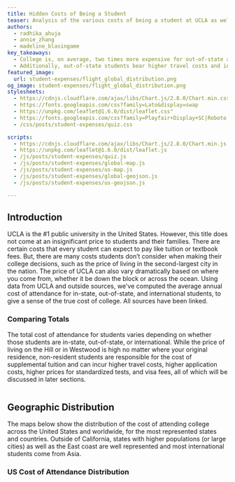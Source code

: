 ```yaml
---
title: Hidden Costs of Being a Student
teaser: Analysis of the various costs of being a student at UCLA as well as a cost calculator to help you evaluate your personalized cost. 
authors:
  - radhika_ahuja
  - annie_zhang
  - madeline_blasingame
key_takeaways:
  - College is, on average, two times more expensive for out-of-state and international students as it is for in-state students.
  - Additionally, out-of-state students bear higher travel costs and international students also bear costs unique to them like higher standardized testing fees and visa costs
featured_image:
  url: student-expenses/flight_global_distribution.png
og_image: student-expenses/flight_global_distribution.png
stylesheets:
  - https://cdnjs.cloudflare.com/ajax/libs/Chart.js/2.8.0/Chart.min.css 
  - https://fonts.googleapis.com/css?family=Lato&display=swap 
  - https://unpkg.com/leaflet@1.6.0/dist/leaflet.css"
  - https://fonts.googleapis.com/css?family=Playfair+Display+SC|Roboto
  - /css/posts/student-expenses/quiz.css

scripts:
  - https://cdnjs.cloudflare.com/ajax/libs/Chart.js/2.8.0/Chart.min.js 
  - https://unpkg.com/leaflet@1.6.0/dist/leaflet.js
  - /js/posts/student-expenses/quiz.js
  - /js/posts/student-expenses/global-map.js
  - /js/posts/student-expenses/us-map.js
  - /js/posts/student-expenses/global-geojson.js
  - /js/posts/student-expenses/us-geojson.js

---
```


<script src="https://cdnjs.cloudflare.com/ajax/libs/Chart.js/2.8.0/Chart.min.js"></script>
<link rel="stylesheet" href="https://cdnjs.cloudflare.com/ajax/libs/Chart.js/2.8.0/Chart.min.css" />
<link href="https://fonts.googleapis.com/css?family=Lato&display=swap" rel="stylesheet">

<script src="/js/posts/student-expenses/us-geojson.js"></script>
<script src="/js/posts/student-expenses/global-geojson.js"></script>


## Introduction
UCLA is the #1 public university in the United States. However, this title does not come at an insignificant price to students and their families. There are certain costs that every student can expect to pay like tuition or textbook fees. But, there are many costs students don’t consider when making their college decisions, such as the price of living in the second-largest city in the nation. The price of UCLA can also vary dramatically based on where you come from, whether it be down the block or across the ocean. Using data from UCLA and outside sources, we've computed the average annual cost of attendance for in-state, out-of-state, and international students, to give a sense of the true cost of college. All sources have been linked.

### Comparing Totals
The total cost of attendance for students varies depending on whether those students are in-state, out-of-state, or international. While the price of living on the Hill or in Westwood is high no matter where your original residence, non-resident students are responsible for the cost of supplemental tuition and can incur higher travel costs, higher application costs, higher prices for standardized tests, and visa fees, all of which will be discussed in later sections.

<div style="display:flex;">
	<div style="margin-right: 20px;">
	<canvas id="simpleTotals"></canvas>
	</div>
	<div>
	<canvas id="totalChart"></canvas>
	</div>
</div>

<script>
			let simpleTotals = document.getElementById('simpleTotals').getContext('2d');

			Chart.defaults.global.defaultFontFamily = 'Lato';
			Chart.defaults.global.defaultFontSize = 18;
			Chart.defaults.global.defaultFontColor = '#777';

			let simpleTotalsDraw = new Chart(simpleTotals, {
				type: 'horizontalBar', //bar, pie, horizontalbar, etc
				data: {
					labels:['In-State', 'Out-of-State','International'],
					datasets:[{
						label: 'Total Cost',
						data: [
							29262,
							59546,
							61056,
							0
						],
						//backgroundColor: 'green'
						backgroundColor: [
						'#fdecc2',
            			'#f8c646',
       				    '#f5b209',
						],
						hoverBorderWidth: 3,
						hoverBorderColor: '#777'
					}]
				},
				options: {
					maintainApectRatio: false,
					title: {
						display: true,
						text: "Cost of Attendance",
						fontSize: 20
					},
					legend: {
						display: false
					},
					scales: {
						yAxes: [{
						gridLines: {
						offsetGridLines: true
							}
        				}]
    				}
				}
			})
			
			simpleTotals.canvas.parentNode.style.height = '500px';
			simpleTotals.canvas.parentNode.style.width = '550px';
</script>

<script>
let totalChart = document.getElementById('totalChart').getContext('2d');

			Chart.defaults.global.defaultFontFamily = 'Lato';
			Chart.defaults.global.defaultFontSize = 18;
			Chart.defaults.global.defaultFontColor = '#777';

			let totalChartDraw = new Chart(totalChart, {
				type: 'horizontalBar', //bar, pie, horizontalbar, etc
				data: {
					labels:['In-State', 'Out-of-State', 'International'],
					datasets:[
						{
							label: 'Tuition',
							data: [13239, 43093, 43093],
							backgroundColor: '#f7c23a' // red
						},
						{
							label: 'Living',
							data: [15824, 15824, 15824],
							backgroundColor: '#fbe19d' // green
						},
						{
							label: 'Travel',
							data: [63, 494, 1511],
							backgroundColor: '#f9d16b' // yellow
						},
						{
							label: 'Application',
							data: [136, 136, 629],
							backgroundColor: '#f5b209',
						}],
						//backgroundColor: 'green'
						// backgroundColor: [
						// '#f8c646',
						// '#f5b209',
						// ],
						hoverBorderWidth: 3,
						hoverBorderColor: '#777',
					},
				options: {
					maintainAspectRatio: false,
					title: {
						display: true,
						text: "Breakdown",
						fontSize: 20
					},
					legend: {
						display: false
					},
					scales: {
                        yAxes: [{
                        gridLines: {
                        offsetGridLines: true
                        }
                    }],
                    xAxes: [{
                        type: 'logarithmic',
                        ticks: {
                            min: 0,
                            max: 1000000,
                            callback: function (value, index, values) {
                                if (value === 100000) return "100K";
                                if (value === 10000) return "10K";
                                if (value === 1000) return "1K";
                                if (value === 100) return "100";
                                if (value === 10) return "10";
                                if (value === 0) return "0";
                                return null;
                            }
                    }
					}]
					}
				}
			})

			totalChart.canvas.parentNode.style.height = '500px';
			totalChart.canvas.parentNode.style.width = '500px';
</script>


## Geographic Distribution

The maps below show the distribution of the cost of attending college across the United States and worldwide, for the most represented states and countries. Outside of California, states with higher populations (or large cities) as well as the East coast are well represented and most international students come from Asia.

### US Cost of Attendance Distribution

<div class="wrapper" style="text-align: center">
<div id="mapid" style="height: 85vh; width: 70vw; margin-bottom: 5vh; display:inline-block"></div>
<script src="/js/posts/student-expenses/us-map.js"></script>
</div>

### Global Cost of Attendance Distribution

<div class="wrapper" style="text-align: center">
<div id="g-mapid" style="height: 85vh; width: 70vw; margin-bottom: 5vh; display: inline-block"></div>
<script src="/js/posts/student-expenses/global-map.js"></script>
</div>


## Cost Calculator

You can use this cost calculator to estimate your cost of college by filling out your background and lifestyle preferences:

<script src="https://cdnjs.cloudflare.com/ajax/libs/Chart.js/2.8.0/Chart.min.js"></script>
<link rel="stylesheet" href="https://cdnjs.cloudflare.com/ajax/libs/Chart.js/2.8.0/Chart.min.css" />
<link href="https://fonts.googleapis.com/css?family=Lato&display=swap" rel="stylesheet">
<link href="/css/posts/student-expenses/quiz.css " rel="stylesheet">

<div class="quiz">  
<form>
		<h2 class="quiz-question">Q1. Where are you from?</h2>
		<label class="container"> In-State
			<input class="option" type="radio" name="student-type" value="IN_STATE" required>
			<span class="checkmark"></span>
		</label>
		<label class="container"> Out-of-State
			<input class="option" type="radio" name="student-type" value="OUT_OF_STATE" required>
			<span class="checkmark"></span>
		</label>
		<label class="container"> International
			<input class="option" type="radio" name="student-type" value="INTERNATIONAL" required>
			<span class="checkmark"></span>
		</label>          
		<h2 class="quiz-question">Q2. Where do you prefer to live?</h2>
		<label class="container"> On the Hill
			<input class="option" type="radio" name="housing" value="HILL" required>
			<span class="checkmark"></span>
		</label>
		<label class="container"> UCLA University Apartments
			<input class="option" type="radio" name="housing" value="UCLA_OFFCAMPUS" required>
			<span class="checkmark"></span>
		</label>
		<label class="container"> Off-Campus
			<input class="option" type="radio" name="housing" value="OFFCAMPUS" required>
			<span class="checkmark"></span>
		</label>
		<label class="container"> With a relative (I don't pay for housing)
			<input class="option" type="radio" name="housing" value="RELATIVE" required>
			<span class="checkmark"></span>
		</label>
		<h2 class="quiz-question">Q3. How many roommates do you prefer to have?</h2>
		<label class="container"> Single (No roommates)
			<input class="option" type="radio" name="roommates" value="1" required>
			<span class="checkmark"></span>
		</label>
		<label class="container"> Double
			<input class="option" type="radio" name="roommates" value="2" required>
			<span class="checkmark"></span>
		</label>
		<label class="container"> Triple
			<input class="option" type="radio" name="roommates" value="3" required>
			<span class="checkmark"></span>
		</label>
		<label class="container"> More than 3
			<input class="option" type="radio" name="roommates" value="4" required>
			<span class="checkmark"></span>
		</label>       
		<h2 class="quiz-question">Q4. How many times a year do you go home?</h2>
		<input class="option" type="text" name="visits" required>
		<h2 class="quiz-question">Q5. Do you commute to school?</h2>
		<label class="container"> Yes, with my own car
			<input class="option" type="radio" name="commute" value="YES-CAR" required>
			<span class="checkmark"></span>
		</label>
		<label class="container"> Yes, by public transport
			<input class="option" type="radio" name="commute" value="YES-PT" required>
			<span class="checkmark"></span>
		</label>
		<label class="container"> No 
			<input class="option" type="radio" name="commute" value="NO" required>
			<span class="checkmark"></span>
		</label>
		<div class="quiz-result">
			<button type="submit"> Submit </button>
		</div>
		<div>
			<canvas id="summaryChart"></canvas>
		</div>
    </form>
</div>

<br>
<pre id="log">
</pre>

<script src="/js/posts/student-expenses/quiz.js"></script>


## Breakdown of Costs

### Tuition

According to UCLA, annual tuition for the 2019-2020 school year is as follows. Additionally, the UC Board of Regents voted last spring to increase nonresident tuition by $762 per year and allocate 10% of the revenue generated by this increase to financial aid.

Tuition for out-of-state and international students is almost three times that of in-state students, and it continues to rise every year. Many students don’t expect there to be such an inflated price for nonresident students. 

“When I first saw the general out-of-state tuition, I thought it was crazy,” said Matt Chen, a second-year out-of-state computer science student.

Although Chen eventually decided on UCLA in order to gain independence and for the opportunities found here, it wasn’t always a given. Chen asserted that if his in-state school and UCLA had been the same price, he would choose UCLA without any doubt, and the only reason he had to consider other schools was due to cost. For some students, however, the price can make attending UCLA quite prohibitive. UCLA thrives on its diversity, but many students who could bring important perspectives to our campus are driven away by the sticker price. 


<div style="position: relative; height: 340px; margin: 0px; padding: 0px">
	<canvas id="tuitionChart"></canvas>
</div>

<script>
			let tuitionChart = document.getElementById('tuitionChart').getContext('2d');

			Chart.defaults.global.defaultFontFamily = 'Lato';
			Chart.defaults.global.defaultFontSize = 18;
			Chart.defaults.global.defaultFontColor = '#777';

			let tuitionChartDraw = new Chart(tuitionChart, {
				type: 'horizontalBar', //bar, pie, horizontalbar, etc
				data: {
					labels:['In-State', 'Out-of-State','International'],
					datasets:[{
						label: 'Tuition',
						data: [
							13239,
							43093,
							43093,
							0
						],
						//backgroundColor: 'green'
						backgroundColor: [
						'#fdecc2',
            '#f8c646',
            '#f5b209',
						],
						hoverBorderWidth: 1,
						hoverBorderColor: '#777'
					}]
				},
				options: {
					title: {
						display: true,
						text: "Average Cost of Tuition",
						fontSize: 20
					},
					legend: {
						display: false
					},
					scales: {
        		yAxes: [{
            	gridLines: {
                offsetGridLines: true
            		}
        		}]
    			}
				}
			})
			tuitionChart.canvas.parentNode.style.width = '650px'; 
  </script>          

### Cost of Living

For most students who choose to live near campus, there are three options: living on the hill, living in university-owned apartments, or living in nonuniversity owned apartments. We calculated the average annual cost for each option. Note that when we computed the cost of living on the Hill, we assumed a meal plan of 14P because it’s the most common.

Students who live off campus must additionally cover the costs of food, utilities and WiFi, transportation and health insurance. Below is the average cost of living for students living on the Hill, in university apartments and in nonuniversity apartments.

(Note: The transportation cost is the average cost for one adult to have a car in Los Angeles. It includes gas and insurance but not parking. The cost of insurance is the 2019-2020 cost of the UC Student Health Insurance Plan.)


<div style="position: relative; height: 340px; margin: 0px; padding: 0px">
	<canvas id="costOfLivingChart"></canvas>
</div>

<script>
		let costOfLivingChart = document.getElementById('costOfLivingChart').getContext('2d');

		Chart.defaults.global.defaultFontFamily = 'Lato';
		Chart.defaults.global.defaultFontSize = 18;
		Chart.defaults.global.defaultFontColor = '#777';

		let costOfLivingChartDraw = new Chart(costOfLivingChart, {
			type: 'horizontalBar', //bar, pie, horizontalbar, etc
			data: {
				labels:['Hill', 'Off Campus', 'University Apts.'],
				datasets:[
					{
						label: 'Housing',
						data: [11515, 8518, 9317],
						backgroundColor: '#f7c23a' // red
					},
					{
						label: 'Food',
						data: [5193, 2412, 2412],
						backgroundColor: '#fbe19d' // green
					},
					{
						label: 'Utilities',
						data: [0, 554, 0],
						backgroundColor: '#f9d16b' // yellow
					},
					{
						label: 'Insurance',
						data: [2517, 2517, 2517],
						backgroundColor: '#f5b209',
					}],
					//backgroundColor: 'green'
					// backgroundColor: [
					// '#f8c646',
					// '#f5b209',
					// ],
					hoverBorderWidth: 3,
					hoverBorderColor: '#777',
				},
			options: {
				title: {
					display: true,
					text: "Average Cost of Living",
					fontSize: 20
				},
				legend: {
					display: false
				},

			// 	scales: {
            // xAxes: [{
            //     stacked: true
            // }],
            // yAxes: [{
            //     stacked: true
            // }],
				// }
			}
		})

		costOfLivingChart.canvas.parentNode.style.width = '650px';

</script>

### Transportation

We used the results of a 2015 study to estimate the average cost of flying home once a year based on the distance a student is traveling. Students who live in California, on the other hand, may choose to take a bus or a train home during school breaks. The average cost of transportation for in-state students reflects this – we computed it by looking at the costs of bus and plane tickets.

UCLA students come from all parts of the world. Since the distance from Los Angeles International Airport to a student’s home directly impacts the price of flying, many out-of-state and international students only travel home on rare occasions or during longer breaks.

“I only go home once a year, and when I go home depends on the price of tickets,” said April Guo, a fourth-year economics and cognitive science international student from China.

Because of the cost of flying being so high, especially internationally, many out-of-state and international students can go months without seeing their families and have to track flight prices to determine when it would be cheapest to go home.


<div style="position: relative; height: 340px; margin: 0px; padding: 0px">
	<canvas id="costOfFlyingChart"></canvas>
</div>

<script>
let costOfFlyingChartDraw = new Chart(costOfFlyingChart, {
			type: 'horizontalBar', //bar, pie, horizontalbar, etc
			data: {
				labels:['In-State', 'Out-of-State','International'],
				datasets:[{
					label: 'Travel Cost',
					data: [
						100,
						494,
						1511,
						0
					],
					//backgroundColor: 'green'
					backgroundColor: [
					'#fdecc2',
					'#f8c646',
					'#f5b209',
					],
					hoverBorderWidth: 1,
					hoverBorderColor: '#777'
				}]
			},
			options: {
				title: {
					display: true,
					text: "Average Cost of Flying",
					fontSize: 20
				},
				legend: {
					display: false
				},
				scales: {
					yAxes: [{
					gridLines: {
					offsetGridLines: true
					}
				}]
			}
		}
	})

	costOfFlyingChartDraw.canvas.parentNode.style.width = '650px';

</script>


### Cost of Applying

There is also a cost associated with getting into UCLA – not only is there an application fee, but there are also mandatory standardized tests that come with their own fees. For international students, these tests are even more expensive since they come with additional fees for being administered outside of the United States. International students are also responsible for the cost of a visa and I-iSTART, an online resource to help them acclimate to living in the United States. An important note is that many international students come from China where there are no testing centers. This means that in addition to the international cost of these tests, Chinese students have to travel to nearby countries in order to take their exams. This can take many days and be incredibly expensive. Guo, for example, went to Taiwan twice and Singapore once just to take her exams. Even in countries where testing centers are available, they may not be present in your city, therefore warranting some domestic travel.


<div style="position: relative; height: 340px; margin: 0px; padding: 0px">
	<canvas id="costOfApplyingChart"></canvas>
</div>

<script>
	let costOfApplyingChart = document.getElementById('costOfApplyingChart').getContext('2d');
		Chart.defaults.global.defaultFontFamily = 'Lato';
		Chart.defaults.global.defaultFontSize = 18;
		Chart.defaults.global.defaultFontColor = '#777';

		let costOfApplyingChartDraw = new Chart(costOfApplyingChart, {
			type: 'horizontalBar', //bar, pie, horizontalbar, etc
			data: {
				labels:['In-State', 'Out-of-State', 'International'],
				datasets:[
					{
						label: 'SAT/ACT',
						data: [67, 67, 140],
						backgroundColor: '#fbe19d' // green
					},
					{
						label: 'Application Fee',
						data: [70, 70, 70],
						backgroundColor: '#f9d16b' // yellow
					},
					{
						label: 'TOEFL',
						data: [0, 0, 200],
						backgroundColor: '#f7c23a' // red
					},
					{
						label: 'Visa',
						data: [0, 0, 160],
						backgroundColor: '#f5b209',
					},
					{
						label: 'I-Start',
						data: [0, 0, 59],
						backgroundColor: '#f5b209',
					}],
					//backgroundColor: 'green'
					// backgroundColor: [
					// '#f8c646',
					// '#f5b209',
					// ],
					hoverBorderWidth: 1,
					hoverBorderColor: '#777',
				},
			options: {
				title: {
					display: true,
					text: "Average Cost of Applying",
					fontSize: 20
				},
				legend: {
					display: false
				},
			// 	scales: {
            // xAxes: [{
            //     stacked: true
            // }],
            // yAxes: [{
            //     stacked: true
            // }],
			// 	}
			}
	 	})
	costOfApplyingChart.canvas.parentNode.style.width = '650px';
</script>

## Conclusion

The price of being a UCLA student adds up, whether it is from tuition, housing, health insurance, or transportation. There are some ways students can try to bring these costs down. For example, the students we talked to discussed how they live a more “frugal” lifestyle to cut costs in any way they can. However, some fees are non-negotiable, like the supplemental tuition for non-residents, the higher travel costs for students who live farther away, the Test of English as a Foreign Language, visas, and increased standardized test fees for international students. Chen described to us thatsaid one of the reasons he was able to choose UCLA was due to the priority his parents place on education, but that doesn’t necessarily mean it’s easy. AlthoughHe said that although his parents don’t want him to worry, , he does put some pressure on himself.

Chen says, “w“Whenever it comes to academics, I do put a little bit more pressure on myself because I know how much we are paying.,”  Chen said.

Guo echoed this idea and discussed how international students like herself are more likely to choose traditional majors with higher-paying careers in order to pay back some of the costs of their education. UCLA is the #No. 1 public university in the country, and its high cost is the price students pay to be here. 



